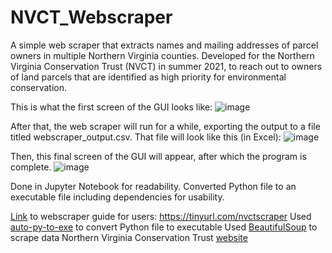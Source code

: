 # NVCT_Webscraper
A simple web scraper that extracts names and mailing addresses of parcel owners in multiple Northern Virginia counties. Developed for the Northern Virginia Conservation Trust (NVCT) in summer 2021, to reach out to owners of land parcels that are identified as high priority for environmental conservation.

This is what the first screen of the GUI looks like:
![image](https://user-images.githubusercontent.com/32143977/137042217-8c9f7ad7-4046-4c49-af57-d6fe27e58b7c.png)

After that, the web scraper will run for a while, exporting the output to a file titled webscraper_output.csv. That file will look like this (in Excel):
![image](https://user-images.githubusercontent.com/32143977/137040968-f64c3916-eb50-475d-bedf-702c2f4a6dd4.png)

Then, this final screen of the GUI will appear, after which the program is complete.
![image](https://user-images.githubusercontent.com/32143977/137042044-07aaa613-e154-4604-8e92-54dd80030cae.png)

Done in Jupyter Notebook for readability. Converted Python file to an executable file including dependencies for usability.

[Link](https://tinyurl.com/nvctscraper) to webscraper guide for users: https://tinyurl.com/nvctscraper
Used [auto-py-to-exe](https://pypi.org/project/auto-py-to-exe/) to convert Python file to executable
Used [BeautifulSoup](https://www.crummy.com/software/BeautifulSoup/bs4/doc/) to scrape data
Northern Virginia Conservation Trust [website](https://www.nvct.org/)
